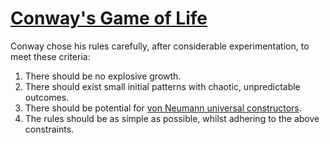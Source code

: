 # [Conway's Game of Life](https://en.wikipedia.org/wiki/Conway's_Game_of_Life)

Conway chose his rules carefully, after considerable experimentation, to meet these criteria:

 1. There should be no explosive growth.
 2. There should exist small initial patterns with chaotic, unpredictable outcomes.
 3. There should be potential for [von Neumann universal constructors](https://en.wikipedia.org/wiki/Von_Neumann_universal_constructor).
 4. The rules should be as simple as possible, whilst adhering to the above constraints.


